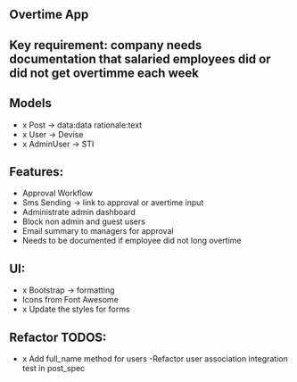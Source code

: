 ## Overtime App

## Key requirement: company needs documentation that salaried employees did or did not get overtimme each week

## Models

- x Post -> data:data rationale:text
- x User -> Devise
- x AdminUser -> STI

## Features:

- Approval Workflow
- Sms Sending -> link to approval or avertime input
- Administrate admin dashboard
- Block non admin and guest users
- Email summary to managers for approval
- Needs to be documented if employee did not long overtime

## UI:

- x Bootstrap -> formatting
- Icons from Font Awesome
- x Update the styles for forms

## Refactor TODOS:
- x Add full_name method for users
-Refactor user association integration test in post_spec